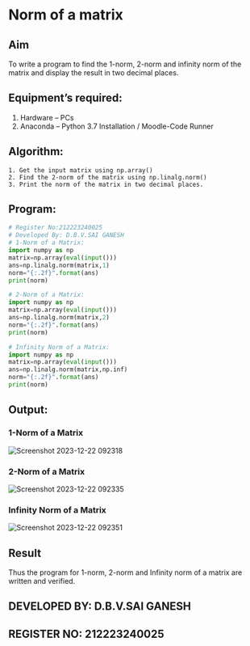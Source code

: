 # Norm of a matrix
## Aim
To write a program to find the 1-norm, 2-norm and infinity norm of the matrix and display the result in two decimal places.
## Equipment’s required:
1.	Hardware – PCs
2.	Anaconda – Python 3.7 Installation / Moodle-Code Runner
## Algorithm:
	1. Get the input matrix using np.array()   
    2. Find the 2-norm of the matrix using np.linalg.norm()
	3. Print the norm of the matrix in two decimal places.
## Program:
```Python
# Register No:212223240025
# Developed By: D.B.V.SAI GANESH
# 1-Norm of a Matrix:
import numpy as np
matrix=np.array(eval(input()))
ans=np.linalg.norm(matrix,1)
norm="{:.2f}".format(ans)
print(norm)

# 2-Norm of a Matrix:
import numpy as np
matrix=np.array(eval(input()))
ans=np.linalg.norm(matrix,2)
norm="{:.2f}".format(ans)
print(norm)

# Infinity Norm of a Matrix:
import numpy as np
matrix=np.array(eval(input()))
ans=np.linalg.norm(matrix,np.inf)
norm="{:.2f}".format(ans)
print(norm)

```
## Output:
### 1-Norm of a Matrix
![Screenshot 2023-12-22 092318](https://github.com/saiganesh2006/Norm-of-a-matrix/assets/145742342/0ab0945f-9bf7-4104-bbe3-2a420096df81)


### 2-Norm of a Matrix
![Screenshot 2023-12-22 092335](https://github.com/saiganesh2006/Norm-of-a-matrix/assets/145742342/b7edf5cd-a3f2-4e27-bd7d-a5c243db92db)


### Infinity Norm of a Matrix
![Screenshot 2023-12-22 092351](https://github.com/saiganesh2006/Norm-of-a-matrix/assets/145742342/df143664-c3ee-43b2-a3e5-c203c591a64f)


## Result
Thus the program for 1-norm, 2-norm and Infinity norm of a matrix are written and verified.

## DEVELOPED BY: D.B.V.SAI GANESH
## REGISTER NO: 212223240025
